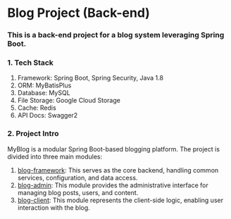 # Blog Project (Back-end)

### This is a back-end project for a blog system leveraging **Spring Boot**.

### 1. Tech Stack
1. Framework: Spring Boot, Spring Security, Java 1.8
2. ORM: MyBatisPlus
3. Database: MySQL
4. File Storage: Google Cloud Storage
5. Cache: Redis
6. API Docs: Swagger2

### 2. Project Intro
MyBlog is a modular Spring Boot-based blogging platform. The project is divided into three main modules:

1. [blog-framework](./blog-framework): This serves as the core backend, handling common services, configuration, and data access.
2. [blog-admin](./blog-admin): This module provides the administrative interface for managing blog posts, users, and content.
3. [blog-client](./blog-client): This module represents the client-side logic, enabling user interaction with the blog.
